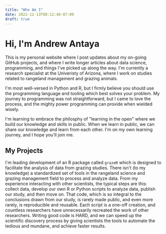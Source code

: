 ```yaml
---
title: "Who Am I"
date: 2022-12-13T08:12:40-07:00
draft: true
---
```


# Hi, I'm Andrew Antaya

This is my personal website where I post updates about my on-going GitHub projects, and where I write longer articles about data science, programming, and things I've picked up along the way. I'm currently a research specialist at the Univeristy of Arizona, where I work on studies related to rangeland management and grazing animals.

I'm most well-versed in Python and R, but I firmly believe you should use the programming language and tooling which best solves your problem. My journey to programming was not straightforward, but I came to love the process, and the mighty power programming can provide when wielded wisely.

I'm learning to embrace the philosphy of "learning in the open" where we build our knowledge and skills in public. When we learn in public, we can share our knowledge and learn from each other. I'm on my own learning journey, and I hope you'll join me.

## My Projects

[](https://github.com/amantaya/grazeR)
I'm leading development of an R package called `grazeR` which is designed to facilitate the analysis of data from grazing studies. There isn't (to my knowledge) a standardized set of tools in the rangeland science and grazing management field to process and analyze data. From my experience interacting with other scientists, the typical steps are this: collect data, develop our own R or Python scripts to analyze data, publish our study, and then move on. That code, which is so integral to the conclusions drawn from our study, is rarely made public, and even more rarely, is reproducible and reusable. Each script is a one-off creation, and countless researchers have unnecessarily recreated the work of other researchers. Writing good code is HARD, and we can speed up the scientific discovery process by giving scientists the tools to automate the tedious and mundane, and achieve faster results.
